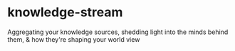 # knowledge-stream
Aggregating your knowledge sources, shedding light into the minds behind them, &amp; how they're shaping your world view
